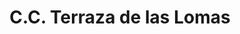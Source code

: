 ---
title: "C.C. Terraza de las Lomas"
url: /caracas/c-c-terraza-de-las-lomas/
shop: Einkaufszentrum
---